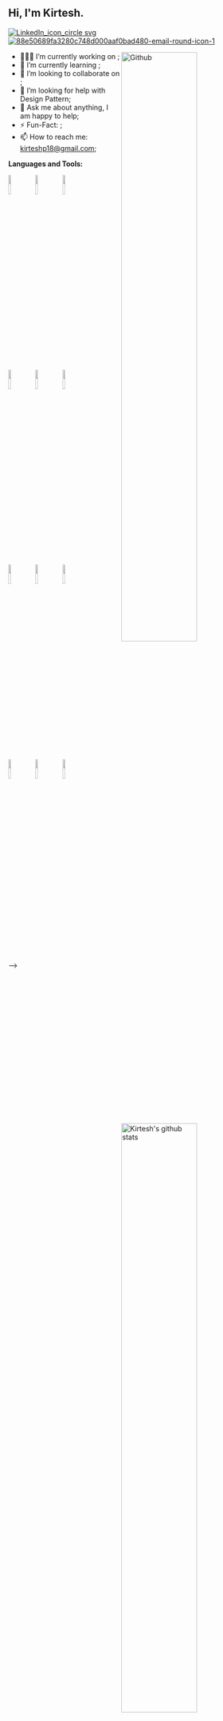 <!-- Your title -->
## Hi, I'm Kirtesh.

<!-- &nbsp;
[![Linkedin](https://user-images.githubusercontent.com/58347998/158000200-75ced1d1-15c5-49f7-be8f-8e86e08a3c49.png)](https://www.linkedin.com/in/kirtesh-patel/)
[![Gmail](https://img.shields.io/badge/-Gmail-c14438?style=flat&logo=Gmail&logoColor=white)](mailto:kirteshp18@gmail.com) -->
[![LinkedIn_icon_circle svg](https://user-images.githubusercontent.com/58347998/158000216-6b92a144-55df-4c86-95ac-66653eca88c8.png)](https://www.linkedin.com/in/kirtesh-patel/)
[![88e50689fa3280c748d000aaf0bad480-email-round-icon-1](https://user-images.githubusercontent.com/58347998/158000251-89931dcf-6815-4909-a846-22b9028513d0.png)](mailto:kirteshp18@gmail.com)


<img width="55%" align="right" alt="Github" src="https://raw.githubusercontent.com/onimur/.github/master/.resources/git-header.svg" />

- 👨🏽‍💻 I’m currently working on ;
- 🌱 I’m currently learning ; 
- 👯 I’m looking to collaborate on ;
- 🤔 I’m looking for help with Design Pattern;
- 💬 Ask me about anything, I am happy to help;
- ⚡️ Fun-Fact: ;
- 📫 How to reach me: kirteshp18@gmail.com;

**Languages and Tools:** 

<p>
  <a href="https://github.com/onimur/handle-path-oz">
    <img width="55%" align="right" alt="Kirtesh's github stats" src="https://github-readme-stats.vercel.app/api?username=kirtesh123&show_icons=true&hide_border=true" />
  </a>
  
  <code><img width="10%" src="https://www.vectorlogo.zone/logos/java/java-ar21.svg"></code>
  <code><img width="10%" src="https://www.vectorlogo.zone/logos/kotlinlang/kotlinlang-ar21.svg"></code>
  <code><img width="10%" src="https://www.vectorlogo.zone/logos/android/android-ar21.svg"></code>
  <br />
  <code><img width="10%" src="https://www.vectorlogo.zone/logos/gradle/gradle-ar21.svg"></code>
  <code><img width="10%" src="https://www.vectorlogo.zone/logos/circleci/circleci-ar21.svg"></code>
  <code><img width="10%" src="https://www.vectorlogo.zone/logos/json/json-ar21.svg"></code>
  <br />
  <code><img width="10%" src="https://www.vectorlogo.zone/logos/mysql/mysql-ar21.svg"></code>
  <code><img width="10%" src="https://www.vectorlogo.zone/logos/sqlite/sqlite-ar21.svg"></code>
  <code><img width="10%" src="https://www.vectorlogo.zone/logos/firebase/firebase-ar21.svg"></code>
  <br />
  <code><img width="10%" src="https://www.vectorlogo.zone/logos/git-scm/git-scm-ar21.svg"></code>
  <code><img width="10%" src="https://www.vectorlogo.zone/logos/yaml/yaml-ar21.svg"></code>
  <code><img width="10%" src="https://www.vectorlogo.zone/logos/gnu_bash/gnu_bash-ar21.svg"></code>
</p> -->
